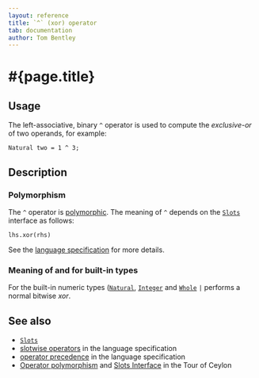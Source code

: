 ```yaml
---
layout: reference
title: `^` (xor) operator
tab: documentation
author: Tom Bentley
---
```


# #{page.title}

## Usage 

The left-associative, binary `^` operator is used to compute the 
*exclusive-or* of two operands, for example:

    Natural two = 1 ^ 3;

## Description

### Polymorphism

The `^` operator is [polymorphic](/documentation/tour/language-module/#operator_polymorphism). 
The meaning of `^` depends on the 
[`Slots`](../../ceylon.language/Slots) interface as follows:

    lhs.xor(rhs)

See the [language specification](#{site.urls.spec}#slotwiseoperators) for 
more details.

### Meaning of and for built-in types

For the built-in numeric types ([`Natural`](../../ceylon.language/Natural), 
[`Integer`](../../ceylon.language/Integer) and
[`Whole`](../../ceylon.language/Whole) 
`|` performs a normal bitwise *xor*. 

## See also

* [`Slots`](../../ceylon.language/Slots)
* [slotwise operators](#{site.urls.spec}#slotwiseoperators) in the 
  language specification
* [operator precedence](#{site.urls.spec}#operatorprecedence) in the 
  language specification
* [Operator polymorphism](/documentation/tour/language-module/#operator_polymorphism) 
  and 
  [Slots Interface](/documentation/tour/language-module/#the_slots_interface) 
  in the Tour of Ceylon

